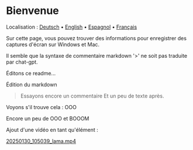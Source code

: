 # Bienvenue
Localisation : [Deutsch](https://ewildingli.github.io/Global-Instructor-Guidelines/DE/) • [English](https://ewildingli.github.io/Global-Instructor-Guidelines/) • [Espagnol](https://ewildingli.github.io/Global-Instructor-Guidelines/ES/) • [Français](https://ewildingli.github.io/Global-Instructor-Guidelines/FR/)

Sur cette page, vous pouvez trouver des informations pour enregistrer des captures d'écran sur Windows et Mac.

Il semble que la syntaxe de commentaire markdown '>' ne soit pas traduite par chat-gpt.

Éditons ce readme...

Édition du markdown

> Essayons encore un commentaire
Et un peu de texte après.

Voyons s'il trouve cela : OOO

Encore un peu de OOO et BOOOM

Ajout d'une vidéo en tant qu'élément :

[20250130_105039_lama.mp4](assets/20250130_105039_lama.mp4)